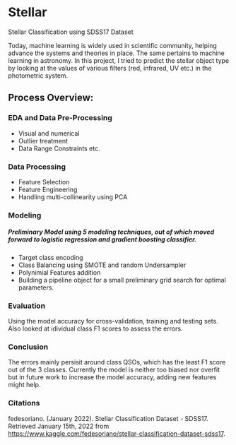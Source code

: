 # Stellar
Stellar Classification using SDSS17 Dataset
 
Today, machine learning is widely used in scientific community, helping advance the systems and theories in place. The same pertains to machine learning in astronomy. In this project, I tried to predict the stellar object type by looking at the values of various filters (red, infrared, UV etc.) in the photometric system.

## Process Overview:

### EDA and Data Pre-Processing
- Visual and numerical
- Outlier treatment
- Data Range Constraints etc.

### Data Processing
- Feature Selection
- Feature Engineering
- Handling multi-collinearity using PCA

### Modeling
##### Preliminary Model using 5 modeling techniques, out of which moved forward to logistic regression and gradient boosting classifier.
- Target class encoding
- Class Balancing using SMOTE and random Undersampler
- Polynimial Features addition
- Building a pipeline object for a small preliminary grid search for optimal parameters.

### Evaluation
Using the model accuracy for cross-validation, training and testing sets. Also looked at idividual class F1 scores to assess the errors.

### Conclusion
The errors mainly persisit around class QSOs, which has the least F1 score out of the 3 classes. Currently the model is neither too biased nor overfit but in future work to increase the model accuracy, adding new features might help.

### Citations
fedesoriano. (January 2022). Stellar Classification Dataset - SDSS17. Retrieved January 15th, 2022 from https://www.kaggle.com/fedesoriano/stellar-classification-dataset-sdss17.
